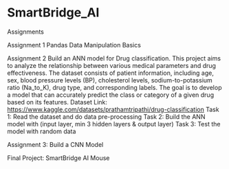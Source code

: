 # SmartBridge_AI
Assignments

Assignment 1
Pandas Data Manipulation Basics

Assignment 2
Build an ANN model for Drug classification.
This project aims to analyze the relationship between various medical parameters and drug effectiveness. The dataset consists of patient information,
including age, sex, blood pressure levels (BP), cholesterol levels, sodium-to-potassium ratio (Na_to_K), drug type, and corresponding labels. The goal is to
develop a model that can accurately predict the class or category of a given drug based on its features.
Dataset Link: https://www.kaggle.com/datasets/prathamtripathi/drug-classification
Task 1: Read the dataset and do data pre-processing
Task 2: Build the ANN model with (input layer, min 3 hidden layers & output layer)
Task 3: Test the model with random data

Assignment 3:
Build a CNN Model


Final Project:
SmartBridge AI Mouse
